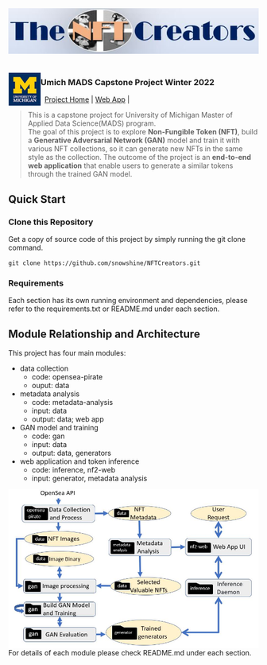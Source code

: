 <img src='docs/team_logo.jpg' align="left">

<br><br><br><br><br><br>

<img src='docs/umich_logo.jpg' align="left" width="65">

### Umich MADS Capstone Project Winter 2022

&nbsp;&nbsp;[Project Home](https://nf2.dev/blog) | [Web App](https://nf2.dev/) | 

> This is a capstone project for University of Michigan Master of Applied Data Science(MADS) program. <br>
The goal of this project is to explore **Non-Fungible Token (NFT)**, build a **Generative Adversarial Network (GAN)** model and train it with various NFT collections, so it can generate new NFTs in the same style as the collection. The outcome of the project is an **end-to-end web application** that enable users to generate a similar tokens through the trained GAN model.

## Quick Start

### Clone this Repository

Get a copy of source code of this project by simply running the git clone command.

``` git
git clone https://github.com/snowshine/NFTCreators.git
```

### Requirements

Each section has its own running environment and dependencies, please refer to the requirements.txt or README.md under each section.


## Module Relationship and Architecture

This project has four main modules: 
- data collection
    - code: opensea-pirate 
    - ouput: data
- metadata analysis 
    - code: metadata-analysis
    - input: data
    - output: data; web app
- GAN model and training 
    - code: gan
    - input: data
    - output: data, generators
- web application and token inference
    - code: inference, nf2-web
    - input: generator, metadata analysis

<img src='docs/architecture.jpg' align="left">

For details of each module please check README.md under each section.
